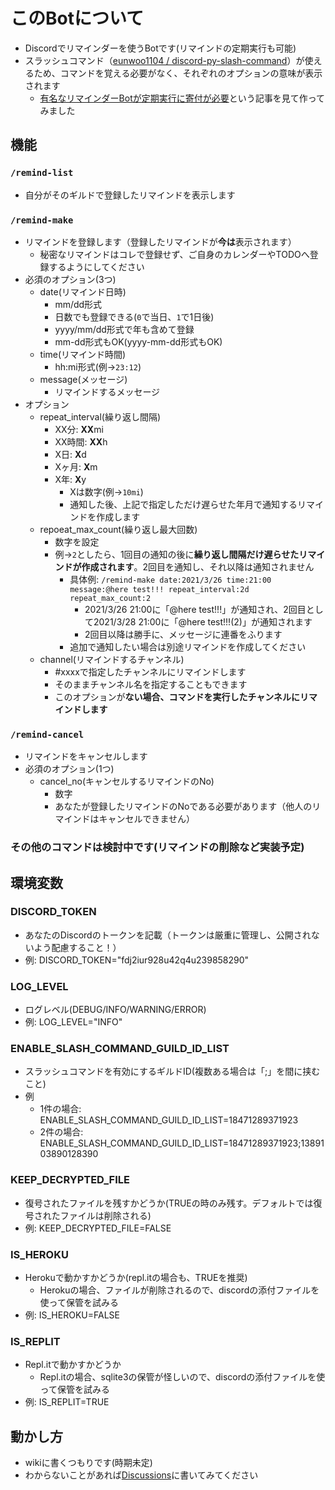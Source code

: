 
# このBotについて

- Discordでリマインダーを使うBotです(リマインドの定期実行も可能)
- スラッシュコマンド（[eunwoo1104 / discord-py-slash-command](https://github.com/eunwoo1104/discord-py-slash-command)）が使えるため、コマンドを覚える必要がなく、それぞれのオプションの意味が表示されます
  - [有名なリマインダーBotが定期実行に寄付が必要](https://qiita.com/kbt0401/items/1d26f2c99580647e12dc)という記事を見て作ってみました

## 機能

### `/remind-list`

- 自分がそのギルドで登録したリマインドを表示します

### `/remind-make`

- リマインドを登録します（登録したリマインドが**今は**表示されます）
  - 秘密なリマインドはコレで登録せず、ご自身のカレンダーやTODOへ登録するようにしてください
- 必須のオプション(3つ)
  - date(リマインド日時)
    - mm/dd形式
    - 日数でも登録できる(`0`で当日、`1`で1日後)
    - yyyy/mm/dd形式で年も含めて登録
    - mm-dd形式もOK(yyyy-mm-dd形式もOK)
  - time(リマインド時間)
    - hh:mi形式(例→`23:12`)
  - message(メッセージ)
    - リマインドするメッセージ
- オプション
  - repeat_interval(繰り返し間隔)
    - XX分: **XX**mi
    - XX時間: **XX**h
    - X日:  **X**d
    - Xヶ月: **X**m
    - X年: **X**y
      - Xは数字(例→`10mi`)
      - 通知した後、上記で指定しただけ遅らせた年月で通知するリマインドを作成します
  - repoeat_max_count(繰り返し最大回数)
    - 数字を設定
    - 例→`2`としたら、1回目の通知の後に**繰り返し間隔だけ遅らせたリマインドが作成されます**。2回目を通知し、それ以降は通知されません
      - 具体例: `/remind-make date:2021/3/26 time:21:00 message:@here test!!! repeat_interval:2d repeat_max_count:2`
        - 2021/3/26 21:00に「@here test!!!」が通知され、2回目として2021/3/28 21:00に「@here test!!!(2)」が通知されます
        - 2回目以降は勝手に、メッセージに連番をふります
      - 追加で通知したい場合は別途リマインドを作成してください
  - channel(リマインドするチャンネル)
    - #xxxxで指定したチャンネルにリマインドします
    - そのままチャンネル名を指定することもできます
    - このオプションが**ない場合、コマンドを実行したチャンネルにリマインドします**

### `/remind-cancel`

- リマインドをキャンセルします
- 必須のオプション(1つ)
  - cancel_no(キャンセルするリマインドのNo)
    - 数字
    - あなたが登録したリマインドのNoである必要があります（他人のリマインドはキャンセルできません）

### その他のコマンドは検討中です(リマインドの削除など実装予定)

## 環境変数

### DISCORD_TOKEN

- あなたのDiscordのトークンを記載（トークンは厳重に管理し、公開されないよう配慮すること！）
- 例: DISCORD_TOKEN="fdj2iur928u42q4u239858290"

### LOG_LEVEL

- ログレベル(DEBUG/INFO/WARNING/ERROR)
- 例: LOG_LEVEL="INFO"

### ENABLE_SLASH_COMMAND_GUILD_ID_LIST

- スラッシュコマンドを有効にするギルドID(複数ある場合は「;」を間に挟むこと)
- 例
  - 1件の場合: ENABLE_SLASH_COMMAND_GUILD_ID_LIST=18471289371923
  - 2件の場合: ENABLE_SLASH_COMMAND_GUILD_ID_LIST=18471289371923;1389103890128390

### KEEP_DECRYPTED_FILE

- 復号されたファイルを残すかどうか(TRUEの時のみ残す。デフォルトでは復号されたファイルは削除される)
- 例: KEEP_DECRYPTED_FILE=FALSE

### IS_HEROKU

- Herokuで動かすかどうか(repl.itの場合も、TRUEを推奨)
  - Herokuの場合、ファイルが削除されるので、discordの添付ファイルを使って保管を試みる
- 例: IS_HEROKU=FALSE

### IS_REPLIT

- Repl.itで動かすかどうか
  - Repl.itの場合、sqlite3の保管が怪しいので、discordの添付ファイルを使って保管を試みる
- 例: IS_REPLIT=TRUE

## 動かし方

- wikiに書くつもりです(時期未定)
- わからないことがあれば[Discussions](https://github.com/tetsuya-ki/discord-reminderbot/discussions)に書いてみてください
